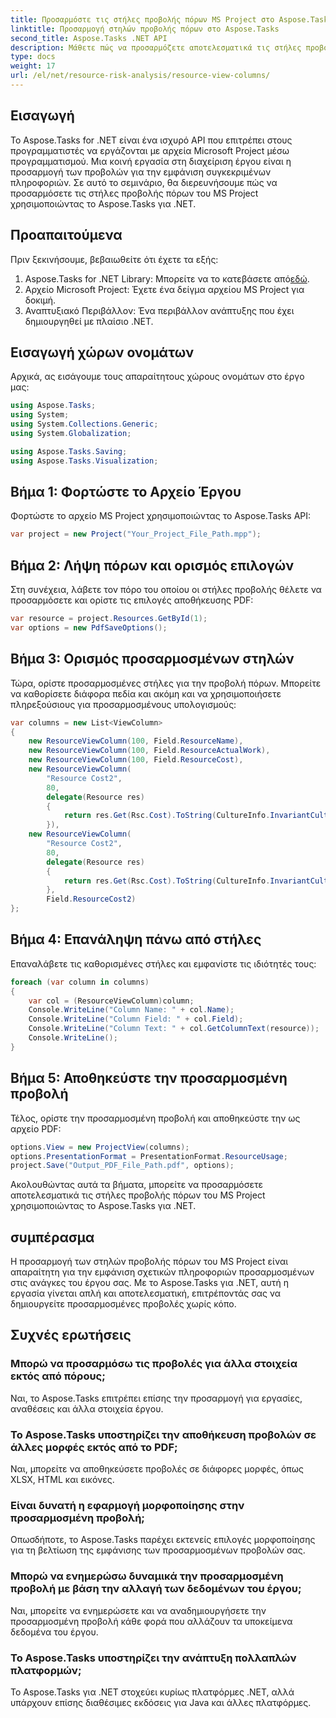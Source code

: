 ```yaml
---
title: Προσαρμόστε τις στήλες προβολής πόρων MS Project στο Aspose.Tasks
linktitle: Προσαρμογή στηλών προβολής πόρων στο Aspose.Tasks
second_title: Aspose.Tasks .NET API
description: Μάθετε πώς να προσαρμόζετε αποτελεσματικά τις στήλες προβολής πόρων του MS Project χρησιμοποιώντας το Aspose.Tasks για .NET. Δημιουργήστε προσαρμοσμένες προβολές για καλύτερη διαχείριση έργου.
type: docs
weight: 17
url: /el/net/resource-risk-analysis/resource-view-columns/
---
```

## Εισαγωγή
Το Aspose.Tasks for .NET είναι ένα ισχυρό API που επιτρέπει στους προγραμματιστές να εργάζονται με αρχεία Microsoft Project μέσω προγραμματισμού. Μια κοινή εργασία στη διαχείριση έργου είναι η προσαρμογή των προβολών για την εμφάνιση συγκεκριμένων πληροφοριών. Σε αυτό το σεμινάριο, θα διερευνήσουμε πώς να προσαρμόσετε τις στήλες προβολής πόρων του MS Project χρησιμοποιώντας το Aspose.Tasks για .NET.
## Προαπαιτούμενα
Πριν ξεκινήσουμε, βεβαιωθείτε ότι έχετε τα εξής:
1.  Aspose.Tasks for .NET Library: Μπορείτε να το κατεβάσετε από[εδώ](https://releases.aspose.com/tasks/net/).
2. Αρχείο Microsoft Project: Έχετε ένα δείγμα αρχείου MS Project για δοκιμή.
3. Αναπτυξιακό Περιβάλλον: Ένα περιβάλλον ανάπτυξης που έχει δημιουργηθεί με πλαίσιο .NET.
## Εισαγωγή χώρων ονομάτων
Αρχικά, ας εισάγουμε τους απαραίτητους χώρους ονομάτων στο έργο μας:
```csharp
using Aspose.Tasks;
using System;
using System.Collections.Generic;
using System.Globalization;

using Aspose.Tasks.Saving;
using Aspose.Tasks.Visualization;
```
## Βήμα 1: Φορτώστε το Αρχείο Έργου
Φορτώστε το αρχείο MS Project χρησιμοποιώντας το Aspose.Tasks API:
```csharp
var project = new Project("Your_Project_File_Path.mpp");
```
## Βήμα 2: Λήψη πόρων και ορισμός επιλογών
Στη συνέχεια, λάβετε τον πόρο του οποίου οι στήλες προβολής θέλετε να προσαρμόσετε και ορίστε τις επιλογές αποθήκευσης PDF:
```csharp
var resource = project.Resources.GetById(1);
var options = new PdfSaveOptions();
```
## Βήμα 3: Ορισμός προσαρμοσμένων στηλών
Τώρα, ορίστε προσαρμοσμένες στήλες για την προβολή πόρων. Μπορείτε να καθορίσετε διάφορα πεδία και ακόμη και να χρησιμοποιήσετε πληρεξούσιους για προσαρμοσμένους υπολογισμούς:
```csharp
var columns = new List<ViewColumn>
{
    new ResourceViewColumn(100, Field.ResourceName),
    new ResourceViewColumn(100, Field.ResourceActualWork),
    new ResourceViewColumn(100, Field.ResourceCost),
    new ResourceViewColumn(
        "Resource Cost2", 
        80,
        delegate(Resource res)
        {
            return res.Get(Rsc.Cost).ToString(CultureInfo.InvariantCulture);
        }),
    new ResourceViewColumn(
        "Resource Cost2", 
        80,
        delegate(Resource res)
        {
            return res.Get(Rsc.Cost).ToString(CultureInfo.InvariantCulture);
        }, 
        Field.ResourceCost2)
};
```
## Βήμα 4: Επανάληψη πάνω από στήλες
Επαναλάβετε τις καθορισμένες στήλες και εμφανίστε τις ιδιότητές τους:
```csharp
foreach (var column in columns)
{
    var col = (ResourceViewColumn)column;
    Console.WriteLine("Column Name: " + col.Name);
    Console.WriteLine("Column Field: " + col.Field);
    Console.WriteLine("Column Text: " + col.GetColumnText(resource));
    Console.WriteLine();
}
```
## Βήμα 5: Αποθηκεύστε την προσαρμοσμένη προβολή
Τέλος, ορίστε την προσαρμοσμένη προβολή και αποθηκεύστε την ως αρχείο PDF:
```csharp
options.View = new ProjectView(columns);
options.PresentationFormat = PresentationFormat.ResourceUsage;
project.Save("Output_PDF_File_Path.pdf", options);
```
Ακολουθώντας αυτά τα βήματα, μπορείτε να προσαρμόσετε αποτελεσματικά τις στήλες προβολής πόρων του MS Project χρησιμοποιώντας το Aspose.Tasks για .NET.
## συμπέρασμα
Η προσαρμογή των στηλών προβολής πόρων του MS Project είναι απαραίτητη για την εμφάνιση σχετικών πληροφοριών προσαρμοσμένων στις ανάγκες του έργου σας. Με το Aspose.Tasks για .NET, αυτή η εργασία γίνεται απλή και αποτελεσματική, επιτρέποντάς σας να δημιουργείτε προσαρμοσμένες προβολές χωρίς κόπο.
## Συχνές ερωτήσεις
### Μπορώ να προσαρμόσω τις προβολές για άλλα στοιχεία εκτός από πόρους;
Ναι, το Aspose.Tasks επιτρέπει επίσης την προσαρμογή για εργασίες, αναθέσεις και άλλα στοιχεία έργου.
### Το Aspose.Tasks υποστηρίζει την αποθήκευση προβολών σε άλλες μορφές εκτός από το PDF;
Ναι, μπορείτε να αποθηκεύσετε προβολές σε διάφορες μορφές, όπως XLSX, HTML και εικόνες.
### Είναι δυνατή η εφαρμογή μορφοποίησης στην προσαρμοσμένη προβολή;
Οπωσδήποτε, το Aspose.Tasks παρέχει εκτενείς επιλογές μορφοποίησης για τη βελτίωση της εμφάνισης των προσαρμοσμένων προβολών σας.
### Μπορώ να ενημερώσω δυναμικά την προσαρμοσμένη προβολή με βάση την αλλαγή των δεδομένων του έργου;
Ναι, μπορείτε να ενημερώσετε και να αναδημιουργήσετε την προσαρμοσμένη προβολή κάθε φορά που αλλάζουν τα υποκείμενα δεδομένα του έργου.
### Το Aspose.Tasks υποστηρίζει την ανάπτυξη πολλαπλών πλατφορμών;
Το Aspose.Tasks για .NET στοχεύει κυρίως πλατφόρμες .NET, αλλά υπάρχουν επίσης διαθέσιμες εκδόσεις για Java και άλλες πλατφόρμες.